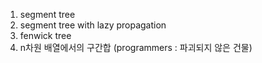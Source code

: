 1. segment tree
2. segment tree with lazy propagation
3. fenwick tree
4. n차원 배열에서의 구간합 (programmers : 파괴되지 않은 건물)